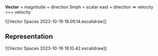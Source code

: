 **Vector** = magnitude + direction
	5mph = scalar
	east = direction
	=> velocity === velocity

![[Vector Spaces 2023-10-19 18.09.14.excalidraw]]
## Representation
![[Vector Spaces 2023-10-19 18.10.42.excalidraw]]
